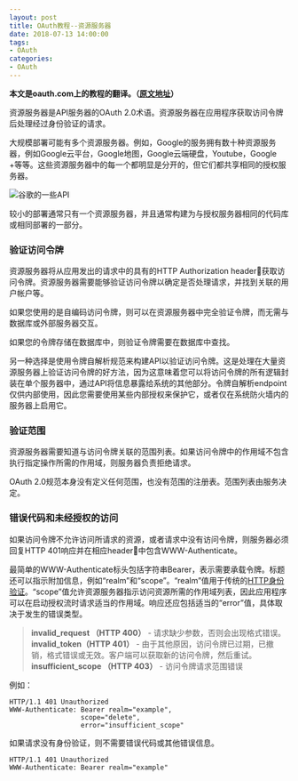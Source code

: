 ```yaml
---
layout: post
title: OAuth教程--资源服务器
date: 2018-07-13 14:00:00
tags: 
- OAuth
categories:
- OAuth
---
```

**本文是oauth.com上的教程的翻译。（[原文地址](https://www.oauth.com)）**

资源服务器是API服务器的OAuth 2.0术语。资源服务器在应用程序获取访问令牌后处理经过身份验证的请求。

大规模部署可能有多个资源服务器。例如，Google的服务拥有数十种资源服务器，例如Google云平台，Google地图，Google云端硬盘，Youtube，Google +等等。这些资源服务器中的每一个都明显是分开的，但它们都共享相同的授权服务器。

![谷歌的一些API](https://ws4.sinaimg.cn/large/006tKfTcly1ftiyxmx2rrj30ox0dbgoc.jpg)

较小的部署通常只有一个资源服务器，并且通常构建为与授权服务器相同的代码库或相同部署的一部分。

### 验证访问令牌

资源服务器将从应用发出的请求中的具有的HTTP Authorization header获取访问令牌。资源服务器需要能够验证访问令牌以确定是否处理请求，并找到关联的用户帐户等。

如果您使用的是自编码访问令牌，则可以在资源服务器中完全验证令牌，而无需与数据库或外部服务器交互。

如果您的令牌存储在数据库中，则验证令牌需要在数据库中查找。

另一种选择是使用令牌自解析规范来构建API以验证访问令牌。这是处理在大量资源服务器上验证访问令牌的好方法，因为这意味着您可以将访问令牌的所有逻辑封装在单个服务器中，通过API将信息暴露给系统的其他部分。令牌自解析endpoint仅供内部使用，因此您需要使用某些内部授权来保护它，或者仅在系统防火墙内的服务器上启用它。

### 验证范围

资源服务器需要知道与访问令牌关联的范围列表。如果访问令牌中的作用域不包含执行指定操作所需的作用域，则服务器负责拒绝请求。

OAuth 2.0规范本身没有定义任何范围，也没有范围的注册表。范围列表由服务决定。

### 错误代码和未经授权的访问

如果访问令牌不允许访问所请求的资源，或者请求中没有访问令牌，则服务器必须回复HTTP 401响应并在相应header中包含WWW-Authenticate。

最简单的WWW-Authenticate标头包括字符串Bearer，表示需要承载令牌。标题还可以指示附加信息，例如“realm”和“scope”。“realm”值用于传统的[HTTP身份验证](https://tools.ietf.org/html/rfc2617)。“scope”值允许资源服务器指示访问资源所需的作用域列表，因此应用程序可以在启动授权流时请求适当的作用域。响应还应包括适当的“error”值，具体取决于发生的错误类型。

> **invalid_request （HTTP 400）** - 请求缺少参数，否则会出现格式错误。
> **invalid_token（HTTP 401）** - 由于其他原因，访问令牌已过期，已撤销，格式错误或无效。客户端可以获取新的访问令牌，然后重试。
> **insufficient_scope （HTTP 403）** - 访问令牌请求范围错误

例如：

```http
HTTP/1.1 401 Unauthorized
WWW-Authenticate: Bearer realm="example",
                  scope="delete",
                  error="insufficient_scope"
```

如果请求没有身份验证，则不需要错误代码或其他错误信息。

```http
HTTP/1.1 401 Unauthorized
WWW-Authenticate: Bearer realm="example"
```